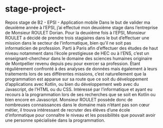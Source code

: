# stage-project-
Repos stage de B2 - EPSI - Application mobile
Dans le but de valider ma deuxième année à l’EPSI, j’ai effectué mon deuxième stage dans
l’entreprise de Monsieur ROULET Dorian. Pour la deuxième fois à l’EPSI, Monsieur ROULET a
décidé de prendre trois stagiaires dans le but d’effectuer une mission dans le secteur de
l’informatique, bien qu’il ne soit pas informaticien de profession. Parti à Paris afin
d’effectuer des études de haut niveau notamment dans l’école prestigieuse de HEC ou à
l’ENS, c’est un enseignant-chercheur dans le domaine des sciences humaines originaire de
Montpellier revenu depuis peu pour exercer sa profession. Étant régulièrement confronté à
des analyses de données mais également à leurs traitements lors de ses différentes missions,
c’est naturellement que la programmation est apparue sur sa route que ce soit du
développement d’applications avec Kotlin, ou bien du développement web avec du
Javascript, de l’HTML ou du CSS. Intéressé par l’informatique et ayant eu recours à la
programmation lors de ses recherches que se soit en Kotlin ou bien encore en Javascript.
Monsieur ROULET possède donc de nombreuses connaissances dans le domaine mais
n’étant pas son cœur métier, il trouva intéressant de recruter des élèves d’une école
d’informatique pour connaître le niveau et les possibilités que pouvait avoir une personne
spécialisée dans la programmation.
